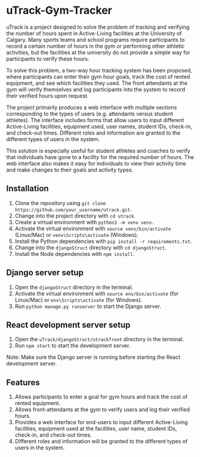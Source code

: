 # uTrack-Gym-Tracker

uTrack is a project designed to solve the problem of tracking and verifying the number of hours spent in Active-Living facilities at the University of Calgary. Many sports teams and school programs require participants to record a certain number of hours in the gym or performing other athletic activities, but the facilities at the university do not provide a simple way for participants to verify these hours.

To solve this problem, a two-way hour tracking system has been proposed, where participants can enter their gym hour goals, track the cost of rented equipment, and see which facilities they used. The front attendants at the gym will verify themselves and log participants into the system to record their verified hours upon request.

The project primarily produces a web interface with multiple sections corresponding to the types of users (e.g. attendants versus student athletes). The interface includes forms that allow users to input different Active-Living facilities, equipment used, user names, student IDs, check-in, and check-out times. Different roles and information are granted to the different types of users in the system.

This solution is especially useful for student athletes and coaches to verify that individuals have gone to a facility for the required number of hours. The web interface also makes it easy for individuals to view their activity time and make changes to their goals and activity types.


## Installation
1. Clone the repository using `git clone https://github.com/your_username/utrack.git`.
2. Change into the project directory with `cd utrack`.
3. Create a virtual environment with `python3 -m venv venv`.
4. Activate the virtual environment with `source venv/bin/activate` (Linux/Mac) or `venv\Scripts\activate` (Windows).
5. Install the Python dependencies with `pip install -r requirements.txt`.
6. Change into the `djangoStruct` directory with `cd djangoStruct`.
7. Install the Node dependencies with `npm install`.

## Django server setup
1. Open the `djangoStruct` directory in the terminal.
2. Activate the virtual environment with `source env/bin/activate` (for Linux/Mac) or `env\Scripts\activate` (for Windows).
3. Run `python manage.py runserver` to start the Django server.

## React development server setup
1. Open the `uTrack/djangoStruct/utrackfront` directory in the terminal.
2. Run `npm start` to start the development server.

Note: Make sure the Django server is running before starting the React development server.

## Features
1. Allows participants to enter a goal for gym hours and track the cost of rented equipment.
2. Allows front-attendants at the gym to verify users and log their verified hours.
3. Provides a web interface for end-users to input different Active-Living facilities, equipment used at the facilities, user name, student IDs, check-in, and check-out times.
4. Different roles and information will be granted to the different types of users in the system.



